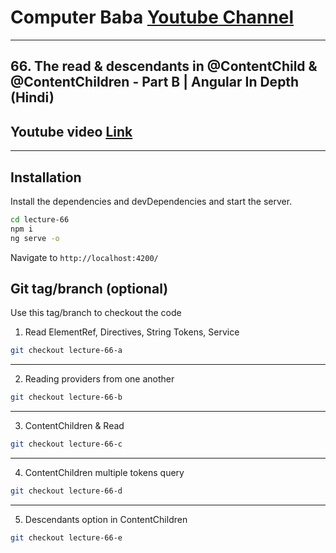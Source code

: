 # Computer Baba [Youtube Channel](https://www.youtube.com/c/ComputerBabaOfficial)

---

## 66. The read & descendants in @ContentChild & @ContentChildren - Part B | Angular In Depth (Hindi)

## Youtube video [Link](https://youtu.be/akerOyyKJe0)

---

## Installation

Install the dependencies and devDependencies and start the server.

```sh
cd lecture-66
npm i
ng serve -o
```

Navigate to `http://localhost:4200/`

## Git tag/branch (optional)

Use this tag/branch to checkout the code

1. Read ElementRef, Directives, String Tokens, Service

```sh
git checkout lecture-66-a
```

---

2. Reading providers from one another

```sh
git checkout lecture-66-b
```

---

3. ContentChildren & Read

```sh
git checkout lecture-66-c
```

---

4. ContentChildren multiple tokens query

```sh
git checkout lecture-66-d
```

---

5. Descendants option in ContentChildren

```sh
git checkout lecture-66-e
```
